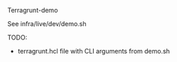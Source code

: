 Terragrunt-demo

See infra/live/dev/demo.sh

TODO:
  - terragrunt.hcl file with CLI arguments from demo.sh
